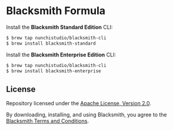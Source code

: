 # Blacksmith Formula

Install the **Blacksmith Standard Edition** CLI:
```bash
$ brew tap nunchistudio/blacksmith-cli
$ brew install blacksmith-standard
```

Install the **Blacksmith Enterprise Edition** CLI:
```bash
$ brew tap nunchistudio/blacksmith-cli
$ brew install blacksmith-enterprise
```

## License

Repository licensed under the [Apache License, Version 2.0](./LICENSE).

By downloading, installing, and using Blacksmith, you agree to the
[Blacksmith Terms and Conditions](https://nunchi.studio/legal/terms).
